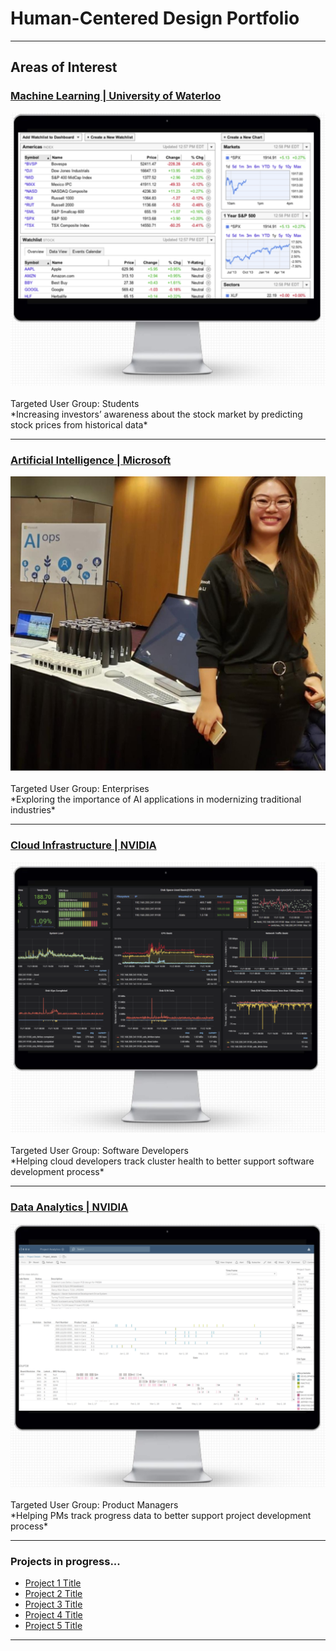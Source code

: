 # Human-Centered Design Portfolio

---

## Areas of Interest

### [Machine Learning | University of Waterloo](/pdf/project.pdf)
<img src="images/ml_project.PNG?raw=true"/>
<br><br>
Targeted User Group: Students
<br>
*Increasing investors’ awareness about the stock market by predicting stock prices from historical data*
<br>

---
### [Artificial Intelligence | Microsoft](/pdf/winter2020_work_term_repot.pdf)
<img src="images/conf-pic.jpg?raw=true"/>
<br><br>
Targeted User Group: Enterprises
<br>
*Exploring the importance of AI applications in modernizing traditional industries*
<br>

---
### [Cloud Infrastructure | NVIDIA](/pdf/fall2019_work_term_repot_save.pdf)
<img src="images/cloud_project.PNG?raw=true"/>
<br><br>
Targeted User Group: Software Developers
<br>
*Helping cloud developers track cluster health to better support software development process*
<br>

---
### [Data Analytics | NVIDIA](/pdf/LydiaLi_summer2018.pptx)
<img src="images/data_project.PNG?raw=true"/>
<br><br>
Targeted User Group: Product Managers
<br>
*Helping PMs track progress data to better support project development process*
<br>

---

### Projects in progress...

- [Project 1 Title](http://example.com/)
- [Project 2 Title](http://example.com/)
- [Project 3 Title](http://example.com/)
- [Project 4 Title](http://example.com/)
- [Project 5 Title](http://example.com/)

---




